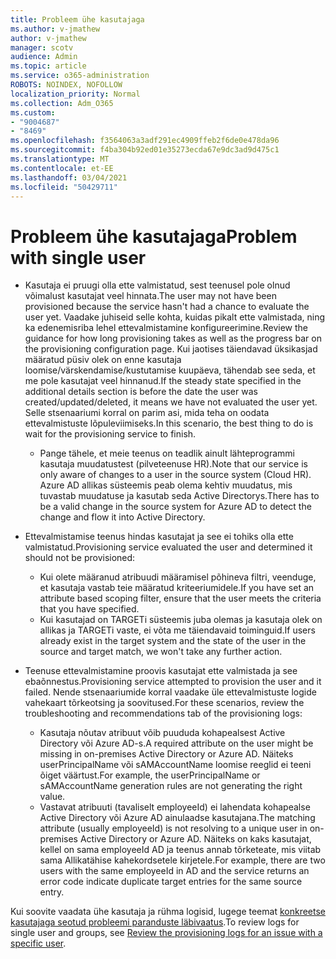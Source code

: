 ```yaml
---
title: Probleem ühe kasutajaga
ms.author: v-jmathew
author: v-jmathew
manager: scotv
audience: Admin
ms.topic: article
ms.service: o365-administration
ROBOTS: NOINDEX, NOFOLLOW
localization_priority: Normal
ms.collection: Adm_O365
ms.custom:
- "9004687"
- "8469"
ms.openlocfilehash: f3564063a3adf291ec4909ffeb2f6de0e478da96
ms.sourcegitcommit: f4ba304b92ed01e35273ecda67e9dc3ad9d475c1
ms.translationtype: MT
ms.contentlocale: et-EE
ms.lasthandoff: 03/04/2021
ms.locfileid: "50429711"
---
```

# <a name="problem-with-single-user"></a><span data-ttu-id="e967e-102">Probleem ühe kasutajaga</span><span class="sxs-lookup"><span data-stu-id="e967e-102">Problem with single user</span></span>

- <span data-ttu-id="e967e-103">Kasutaja ei pruugi olla ette valmistatud, sest teenusel pole olnud võimalust kasutajat veel hinnata.</span><span class="sxs-lookup"><span data-stu-id="e967e-103">The user may not have been provisioned because the service hasn't had a chance to evaluate the user yet.</span></span> <span data-ttu-id="e967e-104">Vaadake juhiseid selle kohta, kuidas pikalt ette valmistada, ning ka edenemisriba lehel ettevalmistamine konfigureerimine.</span><span class="sxs-lookup"><span data-stu-id="e967e-104">Review the guidance for how long provisioning takes as well as the progress bar on the provisioning configuration page.</span></span> <span data-ttu-id="e967e-105">Kui jaotises täiendavad üksikasjad määratud püsiv olek on enne kasutaja loomise/värskendamise/kustutamise kuupäeva, tähendab see seda, et me pole kasutajat veel hinnanud.</span><span class="sxs-lookup"><span data-stu-id="e967e-105">If the steady state specified in the additional details section is before the date the user was created/updated/deleted, it means we have not evaluated the user yet.</span></span> <span data-ttu-id="e967e-106">Selle stsenaariumi korral on parim asi, mida teha on oodata ettevalmistuste lõpuleviimiseks.</span><span class="sxs-lookup"><span data-stu-id="e967e-106">In this scenario, the best thing to do is wait for the provisioning service to finish.</span></span>

  - <span data-ttu-id="e967e-107">Pange tähele, et meie teenus on teadlik ainult lähteprogrammi kasutaja muudatustest (pilveteenuse HR).</span><span class="sxs-lookup"><span data-stu-id="e967e-107">Note that our service is only aware of changes to a user in the source system (Cloud HR).</span></span> <span data-ttu-id="e967e-108">Azure AD allikas süsteemis peab olema kehtiv muudatus, mis tuvastab muudatuse ja kasutab seda Active Directorys.</span><span class="sxs-lookup"><span data-stu-id="e967e-108">There has to be a valid change in the source system for Azure AD to detect the change and flow it into Active Directory.</span></span>
- <span data-ttu-id="e967e-109">Ettevalmistamise teenus hindas kasutajat ja see ei tohiks olla ette valmistatud.</span><span class="sxs-lookup"><span data-stu-id="e967e-109">Provisioning service evaluated the user and determined it should not be provisioned:</span></span>
  - <span data-ttu-id="e967e-110">Kui olete määranud atribuudi määramisel põhineva filtri, veenduge, et kasutaja vastab teie määratud kriteeriumidele.</span><span class="sxs-lookup"><span data-stu-id="e967e-110">If you have set an attribute based scoping filter, ensure that the user meets the criteria that you have specified.</span></span>
  - <span data-ttu-id="e967e-111">Kui kasutajad on TARGETi süsteemis juba olemas ja kasutaja olek on allikas ja TARGETi vaste, ei võta me täiendavaid toiminguid.</span><span class="sxs-lookup"><span data-stu-id="e967e-111">If users already exist in the target system and the state of the user in the source and target match, we won't take any further action.</span></span>
- <span data-ttu-id="e967e-112">Teenuse ettevalmistamine proovis kasutajat ette valmistada ja see ebaõnnestus.</span><span class="sxs-lookup"><span data-stu-id="e967e-112">Provisioning service attempted to provision the user and it failed.</span></span> <span data-ttu-id="e967e-113">Nende stsenaariumide korral vaadake üle ettevalmistuste logide vahekaart tõrkeotsing ja soovitused.</span><span class="sxs-lookup"><span data-stu-id="e967e-113">For these scenarios, review the troubleshooting and recommendations tab of the provisioning logs:</span></span>
  - <span data-ttu-id="e967e-114">Kasutaja nõutav atribuut võib puududa kohapealsest Active Directory või Azure AD-s.</span><span class="sxs-lookup"><span data-stu-id="e967e-114">A required attribute on the user might be missing in on-premises Active Directory or Azure AD.</span></span> <span data-ttu-id="e967e-115">Näiteks userPrincipalName või sAMAccountName loomise reeglid ei teeni õiget väärtust.</span><span class="sxs-lookup"><span data-stu-id="e967e-115">For example, the userPrincipalName or sAMAccountName generation rules are not generating the right value.</span></span>
  - <span data-ttu-id="e967e-116">Vastavat atribuuti (tavaliselt employeeId) ei lahendata kohapealse Active Directory või Azure AD ainulaadse kasutajana.</span><span class="sxs-lookup"><span data-stu-id="e967e-116">The matching attribute (usually employeeId) is not resolving to a unique user in on-premises Active Directory or Azure AD.</span></span> <span data-ttu-id="e967e-117">Näiteks on kaks kasutajat, kellel on sama employeeId AD ja teenus annab tõrketeate, mis viitab sama Allikatähise kahekordsetele kirjetele.</span><span class="sxs-lookup"><span data-stu-id="e967e-117">For example, there are two users with the same employeeId in AD and the service returns an error code indicate duplicate target entries for the same source entry.</span></span>

<span data-ttu-id="e967e-118">Kui soovite vaadata ühe kasutaja ja rühma logisid, lugege teemat [konkreetse kasutajaga seotud probleemi paranduste läbivaatus](https://docs.microsoft.com/azure/active-directory/reports-monitoring/concept-provisioning-logs).</span><span class="sxs-lookup"><span data-stu-id="e967e-118">To review logs for single user and groups, see [Review the provisioning logs for an issue with a specific user](https://docs.microsoft.com/azure/active-directory/reports-monitoring/concept-provisioning-logs).</span></span>
